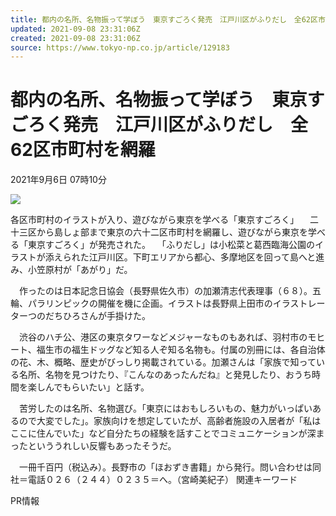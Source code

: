 ```yaml
---
title: 都内の名所、名物振って学ぼう　東京すごろく発売　江戸川区がふりだし　全62区市町村を網羅
updated: 2021-09-08 23:31:06Z
created: 2021-09-08 23:31:06Z
source: https://www.tokyo-np.co.jp/article/129183
---
```


# 都内の名所、名物振って学ぼう　東京すごろく発売　江戸川区がふりだし　全62区市町村を網羅

2021年9月6日 07時10分

[![](https://static.tokyo-np.co.jp/image/article/size1/2/9/f/8/29f8889c6bfb62f6f3b560223e733e1e_1.jpg)](https://www.tokyo-np.co.jp/article_photo/list?article_id=129183&pid=451050)

各区市町村のイラストが入り、遊びながら東京を学べる「東京すごろく」
　二十三区から島しょ部まで東京の六十二区市町村を網羅し、遊びながら東京を学べる「東京すごろく」が発売された。
　「ふりだし」は小松菜と葛西臨海公園のイラストが添えられた江戸川区。下町エリアから都心、多摩地区を回って島へと進み、小笠原村が「あがり」だ。

　作ったのは日本記念日協会（長野県佐久市）の加瀬清志代表理事（６８）。五輪、パラリンピックの開催を機に企画。イラストは長野県上田市のイラストレーターつのだちひろさんが手掛けた。

　渋谷のハチ公、港区の東京タワーなどメジャーなものもあれば、羽村市のモヒート、福生市の福生ドッグなど知る人ぞ知る名物も。付属の別冊には、各自治体の花、木、概略、歴史がびっしり掲載されている。加瀬さんは「家族で知っている名所、名物を見つけたり、『こんなのあったんだね』と発見したり、おうち時間を楽しんでもらいたい」と話す。

　苦労したのは名所、名物選び。「東京にはおもしろいもの、魅力がいっぱいあるので大変でした」。家族向けを想定していたが、高齢者施設の入居者が「私はここに住んでいた」など自分たちの経験を話すことでコミュニケーションが深まったといううれしい反響もあったそうだ。

　一冊千百円（税込み）。長野市の「ほおずき書籍」から発行。問い合わせは同社＝電話０２６（２４４）０２３５＝へ。（宮崎美紀子）
関連キーワード

PR情報